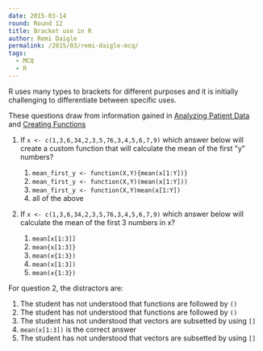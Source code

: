 ```yaml
---
date: 2015-03-14
round: Round 12
title: Bracket use in R
author: Remi Daigle
permalink: /2015/03/remi-daigle-mcq/
tags:
  - MCQ
  - R
---
```


R uses many types to brackets for different purposes and it is initially challenging to differentiate between specific uses.

These questions draw from information gained in [Analyzing Patient Data](http://swcarpentry.github.io/r-novice-inflammation/02-func-R.html) and [Creating Functions](http://swcarpentry.github.io/r-novice-inflammation/02-func-R.html) 

1.  If `x <- c(1,3,6,34,2,3,5,76,3,4,5,6,7,9)`
    which answer below will create a custom function that will calculate the mean of the first "y" numbers?

    1.  `mean_first_y <- function(X,Y){mean(x[1:Y])}`
    1.  `mean_first_y <- function(X,Y)(mean(x[1:Y]))`
    1.  `mean_first_y <- function(X,Y)mean(x[1:Y])`
    1.  all of the above

2.  If `x <- c(1,3,6,34,2,3,5,76,3,4,5,6,7,9)`
    which answer below will calculate the mean of the first 3 numbers in x?

    1.  `mean[x[1:3]]`
    1.  `mean{x[1:3]}`
    1.  `mean(x{1:3})`
    1.  `mean(x[1:3])`
    1.  `mean(x{1:3})`

For question 2, the distractors are:

1.  The student has not understood that functions are followed by `()`
2.  The student has not understood that functions are followed by `()`
3.  The student has not understood that vectors are subsetted by using `[]`
4.  `mean(x[1:3])` is the correct answer
5.  The student has not understood that vectors are subsetted by using `[]`
